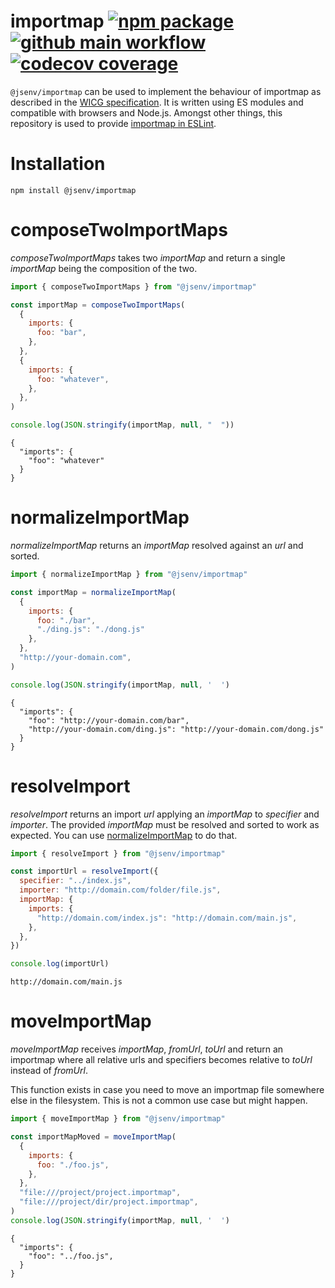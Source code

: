 # importmap [![npm package](https://img.shields.io/npm/v/@jsenv/importmap.svg?logo=npm&label=package)](https://www.npmjs.com/package/@jsenv/importmap) [![github main workflow](https://github.com/jsenv/importmap/workflows/main/badge.svg)](https://github.com/jsenv/importmap/actions?workflow=main) [![codecov coverage](https://codecov.io/gh/jsenv/importmap/branch/master/graph/badge.svg)](https://codecov.io/gh/jsenv/importmap)

`@jsenv/importmap` can be used to implement the behaviour of importmap as described in the [WICG specification](https://github.com/WICG/import-maps). It is written using ES modules and compatible with browsers and Node.js. Amongst other things, this repository is used to provide [importmap in ESLint](https://github.com/jsenv/importmap-eslint-resolver#presentation).

# Installation

```console
npm install @jsenv/importmap
```

# composeTwoImportMaps

_composeTwoImportMaps_ takes two _importMap_ and return a single _importMap_ being the composition of the two.

```js
import { composeTwoImportMaps } from "@jsenv/importmap"

const importMap = composeTwoImportMaps(
  {
    imports: {
      foo: "bar",
    },
  },
  {
    imports: {
      foo: "whatever",
    },
  },
)

console.log(JSON.stringify(importMap, null, "  "))
```

```console
{
  "imports": {
    "foo": "whatever"
  }
}
```

# normalizeImportMap

_normalizeImportMap_ returns an _importMap_ resolved against an _url_ and sorted.

```js
import { normalizeImportMap } from "@jsenv/importmap"

const importMap = normalizeImportMap(
  {
    imports: {
      foo: "./bar",
      "./ding.js": "./dong.js"
    },
  },
  "http://your-domain.com",
)

console.log(JSON.stringify(importMap, null, '  ')
```

```console
{
  "imports": {
    "foo": "http://your-domain.com/bar",
    "http://your-domain.com/ding.js": "http://your-domain.com/dong.js"
  }
}
```

# resolveImport

_resolveImport_ returns an import _url_ applying an _importMap_ to _specifier_ and _importer_. The provided _importMap_ must be resolved and sorted to work as expected. You can use [normalizeImportMap](#normalizeimportmap) to do that.

```js
import { resolveImport } from "@jsenv/importmap"

const importUrl = resolveImport({
  specifier: "../index.js",
  importer: "http://domain.com/folder/file.js",
  importMap: {
    imports: {
      "http://domain.com/index.js": "http://domain.com/main.js",
    },
  },
})

console.log(importUrl)
```

```console
http://domain.com/main.js
```

# moveImportMap

_moveImportMap_ receives _importMap_, _fromUrl_, _toUrl_ and return an importmap where all relative urls and specifiers becomes relative to _toUrl_ instead of _fromUrl_.

This function exists in case you need to move an importmap file somewhere else in the filesystem. This is not a common use case but might happen.

```js
import { moveImportMap } from "@jsenv/importmap"

const importMapMoved = moveImportMap(
  {
    imports: {
      foo: "./foo.js",
    },
  },
  "file:///project/project.importmap",
  "file:///project/dir/project.importmap",
)
console.log(JSON.stringify(importMap, null, '  ')
```

```console
{
  "imports": {
    "foo": "../foo.js",
  }
}
```
